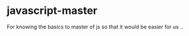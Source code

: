 # javascript-master
For  knowing the  basics to master of js so that  it would be easier for us  ..
